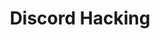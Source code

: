 ---
credit:
- kuilin
featured: false
location: ECEB 3013
recording: ''
slides: discord.pdf
tags:
- misc
- web
- osint
- discord
time_close: ''
time_start: 2019-04-18T19:00:00.000000-05:00
title: Discord Hacking
week_number: 13
---